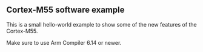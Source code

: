 ## Cortex-M55 software example

This is a small hello-world example to show some of the new features of the Cortex-M55.

Make sure to use Arm Compiler 6.14 or newer.


